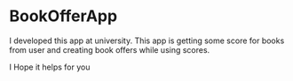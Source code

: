# BookOfferApp
I developed this app at university. This app is getting some score for books from user and creating book offers while using scores.

I Hope it helps for you
